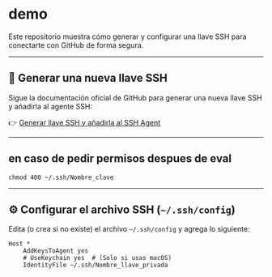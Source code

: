 # demo

Este repositorio muestra cómo generar y configurar una llave SSH para conectarte con GitHub de forma segura.

---

## 🔑 Generar una nueva llave SSH

Sigue la documentación oficial de GitHub para generar una nueva llave SSH y añadirla al agente SSH:

👉 [Generar llave SSH y añadirla al SSH Agent](https://docs.github.com/es/authentication/connecting-to-github-with-ssh/generating-a-new-ssh-key-and-adding-it-to-the-ssh-agent)

---
## en caso de pedir permisos despues de eval
    chmod 400 ~/.ssh/Nombre_clave
---

## ⚙️ Configurar el archivo SSH (`~/.ssh/config`)

Edita (o crea si no existe) el archivo `~/.ssh/config` y agrega lo siguiente:

```ssh-config
Host *
	AddKeysToAgent yes
	# UseKeychain yes  # (Solo si usas macOS)
	IdentityFile ~/.ssh/Nombre_llave_privada
	


